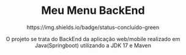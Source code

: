 <h1 align="center">Meu Menu BackEnd</h1>
<p align="center">https://img.shields.io/badge/status-concluído-green</p>

<p align="center">O projeto se trata do BackEnd da aplicação web/mobile realizado em Java(Springboot) utilizando a JDK 17 e Maven </p>
